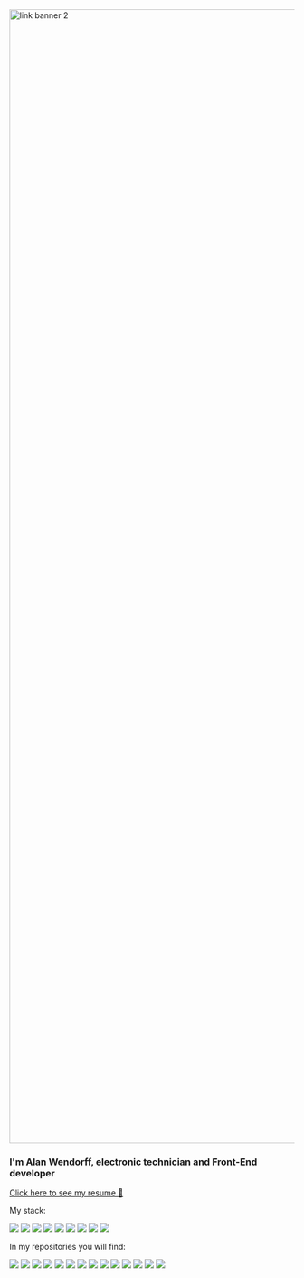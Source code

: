 <img width="2000" alt="link banner 2" src="https://github.com/AlanWendorff/AlanWendorff/assets/62715512/9f492fff-4015-48e2-ab3d-3c0f54d8580f">

<h3><b>I'm Alan Wendorff, electronic technician and Front-End developer</b></h3>

[Click here to see my resume 🤙](https://drive.google.com/file/d/1AOjj5lElLJcP4V94SquhEfUS_gC052wn/view?usp=sharing)

My stack:

<img src="https://img.shields.io/badge/-React-20232A?logo=React&logoColor=white"/> <a href="https://nextjs.org/"><img src="https://img.shields.io/badge/-Next-087ea4?logo=nextdotjs&logoColor=white"/></a>
<img src="https://img.shields.io/badge/-Vite.js-6c1991?logo=vite&logoColor=white"/>
<a href="https://www.typescriptlang.org/"><img src="https://img.shields.io/badge/-TypeScript-3178C6?logo=TypeScript&logoColor=white"/></a>
<img src="https://img.shields.io/badge/-JavaScript-F7DF1E?logo=JavaScript&logoColor=white"/>
<a href="https://sass-lang.com/"><img src="https://img.shields.io/badge/-Sass-CC6699?logo=Sass&logoColor=white"/></a>
<a href="https://www.framer.com/"><img src="https://img.shields.io/badge/-Framer%20Motion-6c1991?logo=framer"/></a>
<a href="https://storybook.js.org/"><img src="https://img.shields.io/badge/-Storybook-FF4785?logo=Storybook&logoColor=white"/></a>
<a href="https://www.atlassian.com/es/software/jira"><img src="https://img.shields.io/badge/-Jira-0052CC?logo=Jira-Software"/></a>

In my repositories you will find:

<a href="https://nextjs.org/"><img src="https://img.shields.io/badge/-Next-087ea4?logo=nextdotjs&logoColor=white"/></a>
<img src="https://img.shields.io/badge/-React-20232A?logo=React&logoColor=white"/>
<img src="https://img.shields.io/badge/-Vite.js-6c1991?logo=vite&logoColor=white"/>
<a href="https://www.typescriptlang.org/"><img src="https://img.shields.io/badge/-TypeScript-3178C6?logo=TypeScript&logoColor=white"/></a>
<img src="https://img.shields.io/badge/-JavaScript-F7DF1E?logo=JavaScript&logoColor=white"/>
<img src="https://img.shields.io/badge/-Node.js-43853D?logo=Node.js&logoColor=white"/>
<img src="https://img.shields.io/badge/-c%2B%2B-00599C?logo=c%2B%2B&logoColor=white"/>
<img src="https://img.shields.io/badge/-Python-14354C?logo=python&logoColor=white"/>
<img src="https://img.shields.io/badge/-HTML5-E34F26?logo=html5&logoColor=white"/>
<img src="https://img.shields.io/badge/-CSS3-1572B6?logo=css3&logoColor=white"/>
<a href="https://sass-lang.com/"><img src="https://img.shields.io/badge/-Sass-CC6699?logo=Sass&logoColor=white"/></a>
<a href="https://www.framer.com/"><img src="https://img.shields.io/badge/-Framer%20Motion-6c1991?logo=framer"/></a>
<a href="https://storybook.js.org/"><img src="https://img.shields.io/badge/-Storybook-FF4785?logo=Storybook&logoColor=white"/></a>
<img src="https://img.shields.io/badge/-Material--UI-0081CB?logo=material-ui&logoColor=white"/>


